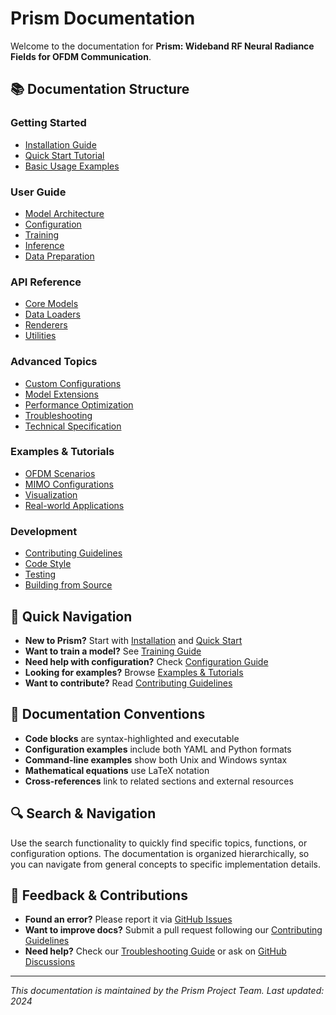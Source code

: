 # Prism Documentation

Welcome to the documentation for **Prism: Wideband RF Neural Radiance Fields for OFDM Communication**.

## 📚 **Documentation Structure**

### **Getting Started**
- [Installation Guide](installation.md)
- [Quick Start Tutorial](quickstart.md)
- [Basic Usage Examples](examples/basic_usage.md)

### **User Guide**
- [Model Architecture](user_guide/architecture.md)
- [Configuration](user_guide/configuration.md)
- [Training](user_guide/training.md)
- [Inference](user_guide/inference.md)
- [Data Preparation](user_guide/data.md)

### **API Reference**
- [Core Models](api/models.md)
- [Data Loaders](api/dataloaders.md)
- [Renderers](api/renderers.md)
- [Utilities](api/utils.md)

### **Advanced Topics**
- [Custom Configurations](advanced/custom_configs.md)
- [Model Extensions](advanced/extensions.md)
- [Performance Optimization](advanced/optimization.md)
- [Troubleshooting](advanced/troubleshooting.md)
- [Technical Specification](technical_specification.md)

### **Examples & Tutorials**
- [OFDM Scenarios](examples/ofdm_scenarios.md)
- [MIMO Configurations](examples/mimo_configs.md)
- [Visualization](examples/visualization.md)
- [Real-world Applications](examples/applications.md)

### **Development**
- [Contributing Guidelines](development/contributing.md)
- [Code Style](development/code_style.md)
- [Testing](development/testing.md)
- [Building from Source](development/building.md)

## 🚀 **Quick Navigation**

- **New to Prism?** Start with [Installation](installation.md) and [Quick Start](quickstart.md)
- **Want to train a model?** See [Training Guide](user_guide/training.md)
- **Need help with configuration?** Check [Configuration Guide](user_guide/configuration.md)
- **Looking for examples?** Browse [Examples & Tutorials](examples/)
- **Want to contribute?** Read [Contributing Guidelines](development/contributing.md)

## 📖 **Documentation Conventions**

- **Code blocks** are syntax-highlighted and executable
- **Configuration examples** include both YAML and Python formats
- **Command-line examples** show both Unix and Windows syntax
- **Mathematical equations** use LaTeX notation
- **Cross-references** link to related sections and external resources

## 🔍 **Search & Navigation**

Use the search functionality to quickly find specific topics, functions, or configuration options. The documentation is organized hierarchically, so you can navigate from general concepts to specific implementation details.

## 📝 **Feedback & Contributions**

- **Found an error?** Please report it via [GitHub Issues](https://github.com/tagsysx/Prism/issues)
- **Want to improve docs?** Submit a pull request following our [Contributing Guidelines](development/contributing.md)
- **Need help?** Check our [Troubleshooting Guide](advanced/troubleshooting.md) or ask on [GitHub Discussions](https://github.com/tagsysx/Prism/discussions)

---

*This documentation is maintained by the Prism Project Team. Last updated: 2024*
